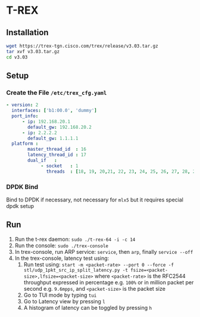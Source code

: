 # T-REX

## Installation

```bash
wget https://trex-tgn.cisco.com/trex/release/v3.03.tar.gz
tar xvf v3.03.tar.gz
cd v3.03
```

## Setup

### Create the File `/etc/trex_cfg.yaml`

```yaml
- version: 2
  interfaces: ['b1:00.0', 'dummy']
  port_info:
      - ip: 192.168.20.1
        default_gw: 192.168.20.2
      - ip: 2.2.2.2
        default_gw: 1.1.1.1
  platform :
        master_thread_id  : 16
        latency_thread_id : 17
        dual_if   :
             - socket   : 1
               threads  : [18, 19, 20,21, 22, 23, 24, 25, 26, 27, 28, 29, 30, 31]
```

### DPDK Bind

Bind to DPDK if necessary, not necessary for `mlx5` but it requires special dpdk setup

## Run

1. Run the t-rex daemon: `sudo ./t-rex-64 -i -c 14`
2. Run the console: `sudo ./trex-console`
3. In trex-console, run ARP service: `service`, then `arp`, finally `service --off`
4. In the trex-console, latency test using:
    1. Run test using: `start -m <packet-rate> --port 0 --force -f stl/udp_1pkt_src_ip_split_latency.py -t fsize=<packet-size>,lfsize=<packet-size>` where `<packet-rate>` is the RFC2544 throughput expressed in percentage e.g. `100%` or in million packet per second e.g. `9.6mpps`, and `<packet-size>` is the packet size
    2. Go to TUI mode by typing `tui`
    3. Go to Latency view by pressing `l`
    4. A histogram of latency can be toggled by pressing `h`
